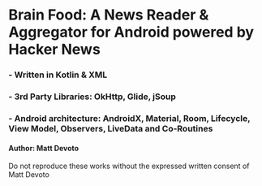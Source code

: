 # Brain Food: A News Reader & Aggregator for Android powered by Hacker News
### - Written in Kotlin & XML
### - 3rd Party Libraries: OkHttp, Glide, jSoup
### - Android architecture: AndroidX, Material, Room, Lifecycle, View Model, Observers, LiveData and Co-Routines 
#### Author: Matt Devoto

Do not reproduce these works without the expressed written consent of Matt Devoto
